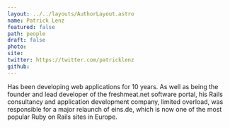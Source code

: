 ```yaml
---
layout: ../../layouts/AuthorLayout.astro
name: Patrick Lenz
featured: false
path: people
draft: false
photo: 
site: 
twitter: https://twitter.com/patricklenz
github: 
---
```


Has been developing web applications for 10 years. As well as being the founder and lead developer of the freshmeat.net software portal, his Rails consultancy and application development company, limited overload, was responsible for a major relaunch of eins.de, which is now one of the most popular Ruby on Rails sites in Europe.
